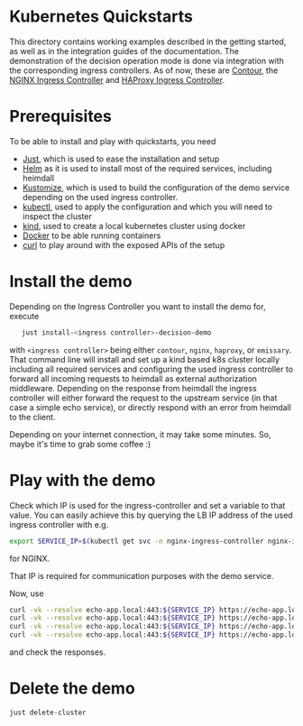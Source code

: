# Kubernetes Quickstarts

This directory contains working examples described in the getting started, as well as in the integration guides of the documentation. The demonstration of the decision operation mode is done via integration with the corresponding ingress controllers. As of now, these are [Contour](https://projectcontour.io), the [NGINX Ingress Controller](https://docs.nginx.com/nginx-ingress-controller/) and [HAProxy Ingress Controller](https://haproxy-ingress.github.io/).

# Prerequisites

To be able to install and play with quickstarts, you need

* [Just](https://github.com/casey/just), which is used to ease the installation and setup
* [Helm](https://helm.sh/) as it is used to install most of the required services, including heimdall
* [Kustomize](https://kustomize.io/), which is used to build the configuration of the demo service depending on the used ingress controller.
* [kubectl](https://kubernetes.io/docs/reference/kubectl/), used to apply the configuration and which you will need to inspect the cluster
* [kind](https://kind.sigs.k8s.io/), used to create a local kubernetes cluster using docker
* [Docker](https://www.docker.com/) to be able running containers
* [curl](https://curl.se/) to play around with the exposed APIs of the setup

# Install the demo

Depending on the Ingress Controller you want to install the demo for, execute

```bash
   just install-<ingress controller>-decision-demo
   ```

with `<ingress controller>` being either `contour`, `nginx`, `haproxy`, or `emissary`. That command line will install and set up a kind based k8s cluster locally including all required services and configuring the used ingress controller to forward all incoming requests to heimdall as external authorization middleware. Depending on the response from heimdall the ingress controller will either forward the request to the upstream service (in that case a simple echo service), or directly respond with an error from heimdall to the client.

Depending on your internet connection, it may take some minutes. So, maybe it's time to grab some coffee :)

# Play with the demo

Check which IP is used for the ingress-controller and set a variable to that value. You can easily achieve this by querying the LB IP address of the used ingress controller with e.g. 

```bash
export SERVICE_IP=$(kubectl get svc -n nginx-ingress-controller nginx-ingress-controller -o jsonpath='{.status.loadBalancer.ingress[0].ip}')
```

for NGINX. 

That IP is required for communication purposes with the demo service.

Now, use

```bash
curl -vk --resolve echo-app.local:443:${SERVICE_IP} https://echo-app.local/anon/foo
curl -vk --resolve echo-app.local:443:${SERVICE_IP} https://echo-app.local/pub/foo
curl -vk --resolve echo-app.local:443:${SERVICE_IP} https://echo-app.local/redir/foo
curl -vk --resolve echo-app.local:443:${SERVICE_IP} https://echo-app.local/foo
```

and check the responses.

# Delete the demo

```bash
just delete-cluster
```
